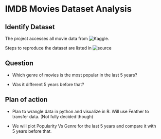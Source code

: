 
# IMDB Movies Dataset Analysis


## Identify Dataset

The project accesses all movie data from ![Kaggle](https://www.kaggle.com/rounakbanik/the-movies-dataset/data).

Steps to reproduce the dataset are listed in ![source]()

## Question

* Which genre of movies is the most popular in the last 5 years?

* Was it different 5 years before that?


## Plan of action

* Plan to wrangle data in python and visualize in R. Will use Feather to transfer data. (Not fully decided though)

* We will plot Popularity Vs Genre for the last 5 years and compare it with 5 years before that.

